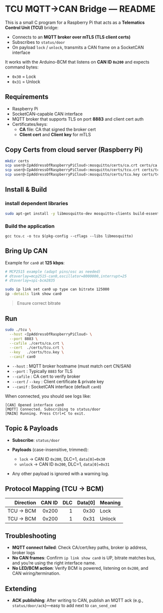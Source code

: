 # TCU MQTT→CAN Bridge — README

This is a small C program for a Raspberry Pi that acts as a **Telematics Control Unit (TCU)** bridge:

* Connects to an **MQTT broker over mTLS (TLS client certs)**
* Subscribes to `status/door`
* On payload `lock` / `unlock`, transmits a CAN frame on a SocketCAN interface

It works with the Arduino-BCM that listens on **CAN ID `0x200`** and expects command bytes:
* `0x30` = Lock
* `0x31` = Unlock

## Requirements

* Raspberry Pi
* SocketCAN-capable CAN interface
* MQTT broker that supports TLS on port **8883** and client cert auth
* Certificates/keys:
  * **CA** file: CA that signed the broker cert
  * **Client cert** and **Client key** for mTLS

## Copy Certs from cloud server (Raspberry Pi)

```bash
mkdir certs
scp user@<IpAddressOfRaspberryPiCloud>:mosquitto/certs/ca.crt certs/ca.crt
scp user@<IpAddressOfRaspberryPiCloud>:mosquitto/certs/tcu.crt certs/tcu.crt
scp user@<IpAddressOfRaspberryPiCloud>:mosquitto/certs/tcu.key certs/tcu.key
```

## Install & Build

### install dependent libraries

```bash
sudo apt-get install -y libmosquitto-dev mosquitto-clients build-essential
```

### Build the application
``` 
gcc tcu.c -o tcu $(pkg-config --cflags --libs libmosquitto)
```

## Bring Up CAN

Example for `can0` at **125 kbps**:

```bash
# MCP2515 example (adapt pins/osc as needed)
# dtoverlay=mcp2515-can0,oscillator=8000000,interrupt=25
# dtoverlay=spi-bcm2835

sudo ip link set can0 up type can bitrate 125000
ip -details link show can0
```

> Ensure correct bitrate

## Run

```bash
sudo ./tcu \
  --host <IpAddressOfRaspberryPiCloud> \
  --port 8883 \
  --cafile ./certs/ca.crt \
  --cert  ./certs/tcu.crt \
  --key   ./certs/tcu.key \
  --canif can0
```

* `--host` : MQTT broker hostname (must match cert CN/SAN)
* `--port` : Typically `8883` for TLS
* `--cafile` : CA cert to verify broker
* `--cert` / `--key` : Client certificate & private key
* `--canif` : SocketCAN interface (default `can0`)

When connected, you should see logs like:

```
[CAN] Opened interface can0
[MQTT] Connected. Subscribing to status/door
[MAIN] Running. Press Ctrl+C to exit.
```

## Topic & Payloads

* **Subscribe**: `status/door`
* **Payloads** (case-insensitive, trimmed):

  * `lock`   → CAN ID `0x200`, DLC=1, `data[0]=0x30`
  * `unlock` → CAN ID `0x200`, DLC=1, `data[0]=0x31`
* Any other payload is ignored with a warning log.

## Protocol Mapping (TCU → BCM)

| Direction | CAN ID | DLC | Data[0] | Meaning |
| --------: | -----: | --: | ------: | ------- |
| TCU → BCM |  0x200 |   1 |    0x30 | Lock    |
| TCU → BCM |  0x200 |   1 |    0x31 | Unlock  |

## Troubleshooting

* **MQTT connect failed**: Check CA/cert/key paths, broker ip address, broker logs
* **No CAN frames**: Confirm `ip link show can0` is UP, bitrate matches bus, and you’re using the right interface name.
* **No LED/BCM action**: Verify BCM is powered, listening on `0x200`, and CAN wiring/termination.

## Extending

* **ACK publishing**: After writing to CAN, publish an MQTT ack (e.g., `status/door/ack`)—easy to add next to `can_send_cmd`
